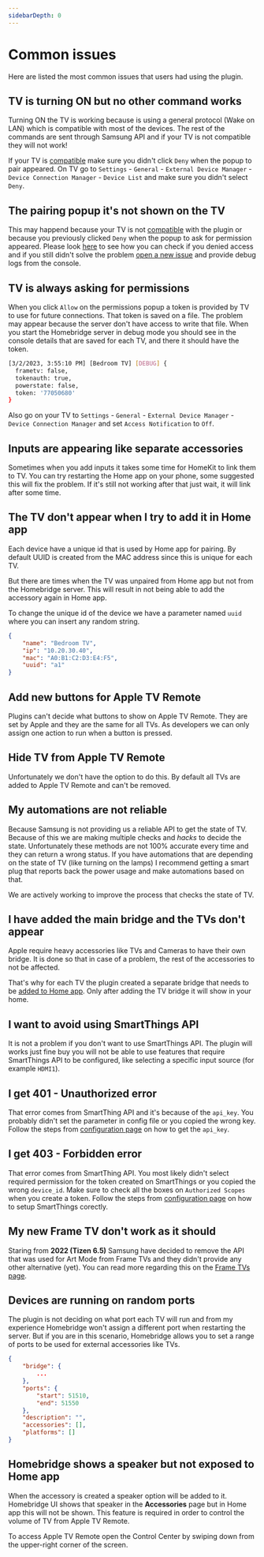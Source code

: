 ```yaml
---
sidebarDepth: 0
---
```


# Common issues

Here are listed the most common issues that users had using the plugin.

## TV is turning ON but no other command works

Turning ON the TV is working because is using a general protocol (Wake on LAN) which is compatible with most of the devices. The rest of the commands are sent through Samsung API and if your TV is not compatible they will not work!

If your TV is [compatible](installation/index.md#check-compatibility) make sure you didn't click `Deny` when the popup to pair appeared.
On TV go to `Settings` - `General` - `External Device Manager` - `Device Connection Manager` - `Device List` and make sure you didn't select `Deny`.

## The pairing popup it's not shown on the TV

This may happend because your TV is not [compatible](installation/index.md#check-compatibility) with the plugin or because you previously clicked `Deny` when the popup to ask for permission appeared. Please look [here](installation/pairing-the-device.md#clicked-deny-by-mistake) to see how you can check if you denied access and if you still didn't solve the problem [open a new issue](/troubleshooting/open-new-issue.md) and provide debug logs from the console.

## TV is always asking for permissions

When you click `Allow` on the permissions popup a token is provided by TV to use for future connections. That token is saved on a file. The problem may appear because the server don't have access to write that file. When you start the Homebridge server in debug mode you should see in the console details that are saved for each TV, and there it should have the token.

``` bash
[3/2/2023, 3:55:10 PM] [Bedroom TV] [DEBUG] {
  frametv: false,
  tokenauth: true,
  powerstate: false,
  token: '77050680'
}
```

Also go on your TV to `Settings` - `General` - `External Device Manager` - `Device Connection Manager` and set `Access Notification` to `Off`.

## Inputs are appearing like separate accessories

Sometimes when you add inputs it takes some time for HomeKit to link them to TV. You can try restarting the Home app on your phone, some suggested this will fix the problem. If it's still not working after that just wait, it will link after some time.

## The TV don't appear when I try to add it in Home app

Each device have a unique id that is used by Home app for pairing. By default UUID is created from the MAC address since this is unique for each TV.

But there are times when the TV was unpaired from Home app but not from the Homebridge server. This will result in not being able to add the accessory again in Home app.

To change the unique id of the device we have a parameter named `uuid` where you can insert any random string.

``` json
{
    "name": "Bedroom TV",
    "ip": "10.20.30.40",
    "mac": "A0:B1:C2:D3:E4:F5",
    "uuid": "a1"
}
```

## Add new buttons for Apple TV Remote

Plugins can't decide what buttons to show on Apple TV Remote. They are set by Apple and they are the same for all TVs. As developers we can only assign one action to run when a button is pressed.

## Hide TV from Apple TV Remote

Unfortunately we don't have the option to do this. By default all TVs are added to Apple TV Remote and can't be removed.

## My automations are not reliable

Because Samsung is not providing us a reliable API to get the state of TV. Because of this we are making multiple checks and *hacks* to decide the state. Unfortunately these methods are not 100% accurate every time and they can return a wrong status. If you have automations that are depending on the state of TV (like turning on the lamps) I recommend getting a smart plug that reports back the power usage and make automations based on that.

We are actively working to improve the process that checks the state of TV.

## I have added the main bridge and the TVs don't appear

Apple require heavy accessories like TVs and Cameras to have their own bridge. It is done so that in case of a problem, the rest of the accessories to not be affected.

That's why for each TV the plugin created a separate bridge that needs to be [added to Home app](/installation/adding-to-home-app.md). Only after adding the TV bridge it will show in your home.

## I want to avoid using SmartThings API

It is not a problem if you don't want to use SmartThings API. The plugin will works just fine buy you will not be able to use features that require SmartThings API to be configured, like selecting a specific input source (for example `HDMI1`).

## I get 401 - Unauthorized error

That error comes from SmartThing API and it's because of the `api_key`. You probably didn't set the parameter in config file or you copied the wrong key. Follow the steps from [configuration page](/configuration/smartthings-api.md#getting-the-api-key) on how to get the `api_key`.

## I get 403 - Forbidden error

That error comes from SmartThing API. You most likely didn't select required permission for the token created on SmartThings or you copied the wrong `device_id`. Make sure to check all the boxes on `Authorized Scopes` when you create a token. Follow the steps from [configuration page](/configuration/smartthings-api.md#getting-the-api-key) on how to setup SmartThings corectly.

## My new Frame TV don't work as it should

Staring from **2022 (Tizen 6.5)** Samsung have decided to remove the API that was used for Art Mode from Frame TVs and they didn't provide any other alternative (yet). You can read more regarding this on the [Frame TVs page](/configuration/frame-tvs.md).

## Devices are running on random ports

The plugin is not deciding on what port each TV will run and from my experience Homebridge won't assign a different port when restarting the server. But if you are in this scenario, Homebridge allows you to set a range of ports to be used for external accessories like TVs.

``` json
{
    "bridge": {
        ...
    },
    "ports": {
        "start": 51510,
        "end": 51550
    },
    "description": "",
    "accessories": [],
    "platforms": []
}
```

## Homebridge shows a speaker but not exposed to Home app

When the accessory is created a speaker option will be added to it. Homebridge UI shows that speaker in the **Accessories** page but in Home app this will not be shown. This feature is required in order to control the volume of TV from Apple TV Remote.

To access Apple TV Remote open the Control Center by swiping down from the upper-right corner of the screen.
